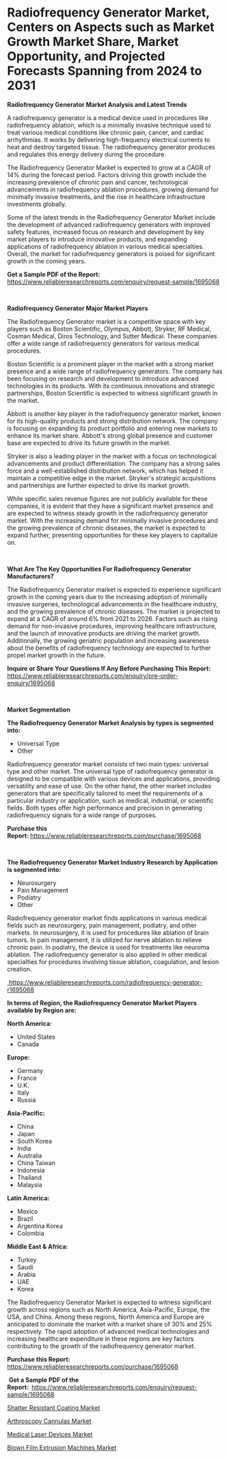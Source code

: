 <p><h1>Radiofrequency Generator Market, Centers on Aspects such as Market Growth Market Share, Market Opportunity, and Projected Forecasts Spanning from 2024 to 2031</h1></p><p><strong>Radiofrequency Generator Market Analysis and Latest Trends</strong></p>
<p><p>A radiofrequency generator is a medical device used in procedures like radiofrequency ablation, which is a minimally invasive technique used to treat various medical conditions like chronic pain, cancer, and cardiac arrhythmias. It works by delivering high-frequency electrical currents to heat and destroy targeted tissue. The radiofrequency generator produces and regulates this energy delivery during the procedure.</p><p>The Radiofrequency Generator Market is expected to grow at a CAGR of 14% during the forecast period. Factors driving this growth include the increasing prevalence of chronic pain and cancer, technological advancements in radiofrequency ablation procedures, growing demand for minimally invasive treatments, and the rise in healthcare infrastructure investments globally.</p><p>Some of the latest trends in the Radiofrequency Generator Market include the development of advanced radiofrequency generators with improved safety features, increased focus on research and development by key market players to introduce innovative products, and expanding applications of radiofrequency ablation in various medical specialties. Overall, the market for radiofrequency generators is poised for significant growth in the coming years.</p></p>
<p><strong>Get a Sample PDF of the Report:&nbsp;</strong> <a href="https://www.reliableresearchreports.com/enquiry/request-sample/1695068">https://www.reliableresearchreports.com/enquiry/request-sample/1695068</a></p>
<p>&nbsp;</p>
<p><strong>Radiofrequency Generator Major Market Players</strong></p>
<p><p>The Radiofrequency Generator market is a competitive space with key players such as Boston Scientific, Olympus, Abbott, Stryker, RF Medical, Cosman Medical, Diros Technology, and Sutter Medical. These companies offer a wide range of radiofrequency generators for various medical procedures.</p><p>Boston Scientific is a prominent player in the market with a strong market presence and a wide range of radiofrequency generators. The company has been focusing on research and development to introduce advanced technologies in its products. With its continuous innovations and strategic partnerships, Boston Scientific is expected to witness significant growth in the market.</p><p>Abbott is another key player in the radiofrequency generator market, known for its high-quality products and strong distribution network. The company is focusing on expanding its product portfolio and entering new markets to enhance its market share. Abbott's strong global presence and customer base are expected to drive its future growth in the market.</p><p>Stryker is also a leading player in the market with a focus on technological advancements and product differentiation. The company has a strong sales force and a well-established distribution network, which has helped it maintain a competitive edge in the market. Stryker's strategic acquisitions and partnerships are further expected to drive its market growth.</p><p>While specific sales revenue figures are not publicly available for these companies, it is evident that they have a significant market presence and are expected to witness steady growth in the radiofrequency generator market. With the increasing demand for minimally invasive procedures and the growing prevalence of chronic diseases, the market is expected to expand further, presenting opportunities for these key players to capitalize on.</p></p>
<p>&nbsp;</p>
<p><strong>What Are The Key Opportunities For Radiofrequency Generator Manufacturers?</strong></p>
<p><p>The Radiofrequency Generator market is expected to experience significant growth in the coming years due to the increasing adoption of minimally invasive surgeries, technological advancements in the healthcare industry, and the growing prevalence of chronic diseases. The market is projected to expand at a CAGR of around 6% from 2021 to 2026. Factors such as rising demand for non-invasive procedures, improving healthcare infrastructure, and the launch of innovative products are driving the market growth. Additionally, the growing geriatric population and increasing awareness about the benefits of radiofrequency technology are expected to further propel market growth in the future.</p></p>
<p><strong>Inquire or Share Your Questions If Any Before Purchasing This Report:</strong> <a href="https://www.reliableresearchreports.com/enquiry/pre-order-enquiry/1695068">https://www.reliableresearchreports.com/enquiry/pre-order-enquiry/1695068</a></p>
<p>&nbsp;</p>
<p><strong>Market Segmentation</strong></p>
<p><strong>The Radiofrequency Generator Market Analysis by types is segmented into:</strong></p>
<p><ul><li>Universal Type</li><li>Other</li></ul></p>
<p><p>Radiofrequency generator market consists of two main types: universal type and other market. The universal type of radiofrequency generator is designed to be compatible with various devices and applications, providing versatility and ease of use. On the other hand, the other market includes generators that are specifically tailored to meet the requirements of a particular industry or application, such as medical, industrial, or scientific fields. Both types offer high performance and precision in generating radiofrequency signals for a wide range of purposes.</p></p>
<p><strong>Purchase this Report:&nbsp;</strong><a href="https://www.reliableresearchreports.com/purchase/1695068">https://www.reliableresearchreports.com/purchase/1695068</a></p>
<p>&nbsp;</p>
<p><strong>The Radiofrequency Generator Market Industry Research by Application is segmented into:</strong></p>
<p><ul><li>Neurosurgery</li><li>Pain Management</li><li>Podiatry</li><li>Other</li></ul></p>
<p><p>Radiofrequency generator market finds applications in various medical fields such as neurosurgery, pain management, podiatry, and other markets. In neurosurgery, it is used for procedures like ablation of brain tumors. In pain management, it is utilized for nerve ablation to relieve chronic pain. In podiatry, the device is used for treatments like neuroma ablation. The radiofrequency generator is also applied in other medical specialties for procedures involving tissue ablation, coagulation, and lesion creation.</p></p>
<p><a href="https://www.reliableresearchreports.com/radiofrequency-generator-r1695068">&nbsp;https://www.reliableresearchreports.com/radiofrequency-generator-r1695068</a></p>
<p><strong>In terms of Region, the Radiofrequency Generator Market Players available by Region are:</strong></p>
<p>
    <p> <strong> North America: </strong>
        <ul>
            <li>United States</li>
            <li>Canada</li>
        </ul>
        </p> 
    <p> <strong> Europe: </strong>
        <ul>
            <li>Germany</li>
            <li>France</li>
            <li>U.K.</li>
            <li>Italy</li>
            <li>Russia</li>
        </ul>
        </p> 
    <p> <strong> Asia-Pacific: </strong>
        <ul>
            <li>China</li>
            <li>Japan</li>
            <li>South Korea</li>
            <li>India</li>
            <li>Australia</li>
            <li>China Taiwan</li>
            <li>Indonesia</li>
            <li>Thailand</li>
            <li>Malaysia</li>
        </ul>
        </p> 
    <p> <strong> Latin America: </strong>
        <ul>
            <li>Mexico</li>
            <li>Brazil</li>
            <li>Argentina Korea</li>
            <li>Colombia</li>
        </ul>
        </p> 
    <p> <strong> Middle East & Africa: </strong>
        <ul>
            <li>Turkey</li>
            <li>Saudi</li>
            <li>Arabia</li>
            <li>UAE</li>
            <li>Korea</li>
        </ul>
    </p>
    </p>
<p><p>The Radiofrequency Generator Market is expected to witness significant growth across regions such as North America, Asia-Pacific, Europe, the USA, and China. Among these regions, North America and Europe are anticipated to dominate the market with a market share of 30% and 25% respectively. The rapid adoption of advanced medical technologies and increasing healthcare expenditure in these regions are key factors contributing to the growth of the radiofrequency generator market.</p></p>
<p><strong>Purchase this Report: </strong><a href="https://www.reliableresearchreports.com/purchase/1695068">https://www.reliableresearchreports.com/purchase/1695068</a></p>
<p>&nbsp;<strong>Get a Sample PDF of the Report:&nbsp;&nbsp;</strong><a href="https://www.reliableresearchreports.com/enquiry/request-sample/1695068">https://www.reliableresearchreports.com/enquiry/request-sample/1695068</a></p>
<p><strong></strong></p>
<p><p><a href="https://bubble-tree-ea4.notion.site/Shatter-Resistant-Coating-Market-Share-Evolution-and-Market-Growth-Trends-2024-2031-86e180338d2d412eb488009a7e730ea9">Shatter Resistant Coating Market</a></p><p><a href="https://www.linkedin.com/pulse/arthroscopy-cannulas-market-trends-forecast-competitive-analysis-0xpce?trackingId=RpcMP8T8HHLFXbSUVC2MTw%3D%3D">Arthroscopy Cannulas Market</a></p><p><a href="https://www.linkedin.com/pulse/medical-laser-devices-market-size-outlook-forecast-2024-2031-fshie?trackingId=VqqJUAXQQvtGnZ%2FH6FiPmQ%3D%3D">Medical Laser Devices Market</a></p><p><a href="https://view.publitas.com/reportprime-1/blown-film-extrusion-machines-market-report-reveals-the-latest-trends-and-growth-opportunities-of-this-market/">Blown Film Extrusion Machines Market</a></p></p>